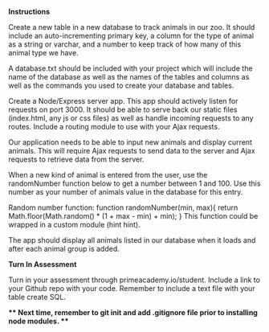 <b>Instructions</b>

Create a new table in a new database to track animals in our zoo. It should include an auto-incrementing primary key, a column for the type of animal as a string or varchar, and a number to keep track of how many of this animal type we have.

A database.txt should be included with your project which will include the name of the database as well as the names of the tables and columns as well as the commands you used to create your database and tables.

Create a Node/Express server app. This app should actively listen for requests on port 3000. It should be able to serve back our static files (index.html, any js or css files) as well as handle incoming requests to any routes. Include a routing module to use with your Ajax requests.

Our application needs to be able to input new animals and display current animals. This will require Ajax requests to send data to the server and Ajax requests to retrieve data from the server.

When a new kind of animal is entered from the user, use the randomNumber function below to get a number between 1 and 100. Use this number as your number of animals value in the database for this entry.

Random number function: function randomNumber(min, max){ return Math.floor(Math.random() * (1 + max - min) + min); } This function could be wrapped in a custom module (hint hint).

The app should display all animals listed in our database when it loads and after each animal group is added.

<b>Turn In Assessment</b>

Turn in your assessment through primeacademy.io/student. Include a link to your Github repo with your code. Remember to include a text file with your table create SQL.

<b>** Next time, remember to git init and add .gitignore file prior to installing node modules. ** </b>
